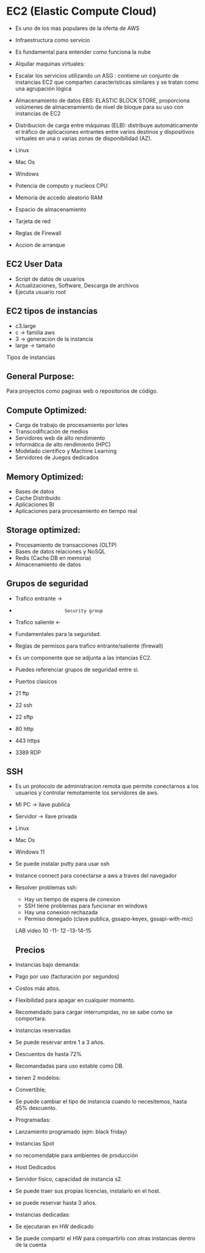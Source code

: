 # EC2 (Elastic Compute Cloud)
* Es uno de los mas populares de la oferta de AWS
* Infraestructura como servicio
* Es fundamental para entender como funciona la nube

* Alquilar maquinas virtuales: 
* Escalar los servicios utilizando un ASG : contiene un conjunto de instancias EC2 que comparten características similares y se tratan como una agrupación lógica
* Almacenamiento de datos EBS: ELASTIC BLOCK STORE, proporciona volúmenes de almacenamiento de nivel de bloque para su uso con instancias de EC2
* Distribucion de carga entre máquinas (ELB): distribuye automáticamente el tráfico de aplicaciones entrantes entre varios destinos y dispositivos virtuales en una o varias zonas de disponibilidad (AZ).

* Linux
* Mac Os
* Windows

* Potencia de computo y nucleos CPU
* Memoria de accedo aleatorio RAM
* Espacio de almacenamiento
* Tarjeta de red
* Reglas de Firewall
* Accion de arranque

## EC2 User Data
* Script de datos de usuarios
* Actualizaciones, Software, Descarga de archivos
* Ejecuta usuario root

## EC2 tipos de instancias

* c3.large
* c -> familia aws
* 3 -> generacion de la instancia
* large -> tamaño

Tipos de instancias

## General Purpose:
Para proyectos como paginas web o repositorios de código.

## Compute Optimized:
* Carga de trabajo de procesamiento por lotes
* Transcodificación de medios
* Servidores web de alto rendimiento
* Informática de alto rendimiento (HPC)
* Modelado científico y Machine Learning
* Servidores de Juegos dedicados

## Memory Optimized:
* Bases de datos
* Cache Distribuido
* Aplicaciones BI
* Aplicaciones para procesamiento en tiempo real

## Storage optimized:
* Procesamiento de transacciones (OLTP)
* Bases de datos relaciones y NoSQL
* Redis (Cache DB en memoria)
* Almacenamiento de datos

## Grupos de seguridad

* Trafico entrante ->
*                       Security group
* Trafico saliente <-
* Fundamentales para la seguridad.
* Reglas de permisos para trafico entrante/saliente (firewall)
* Es un componente que se adjunta a las intancias EC2.
* Puedes referenciar grupos de seguridad entre si.

* Puertos clasicos
* 21 ftp
* 22 ssh
* 22 sftp
* 80 http
* 443 https
* 3389 RDP

## SSH
* Es un protocolo de administracion remota que permite conectarnos a los usuarios y controlar remotamente los servidores de aws.
* MI PC -> llave publica
* Servidor -> llave privada
* Linux
* Mac Os
* Windows 11
* Se puede instalar putty para usar ssh
* Instance connect para conectarse a aws a traves del navegador
* Resolver problemas ssh: 
  * Hay un tiempo de espera de conexion
  * SSH tiene problemas para funcionar en windows 
  * Hay una conexion rechazada
  * Permiso denegado (clave publica, gssapo-keyex, gssapi-with-mic)
  
  LAB video 10 -11- 12 -13-14-15
  
  ## Precios
* Instancias bajo demanda:
* Pago por uso (facturación por segundos)
* Costos más altos.
* Flexibilidad para apagar en cualquier momento.
* Recomendado para cargar interrumpidas, no se sabe como se comportara.

* Instancias reservadas
* Se puede reservar entre 1 a 3 años.
* Descuentos de hasta 72%
* Recomandadas para uso estable como DB.
* tienen 2 modelos:
* Convertible;
* Se puede cambiar el tipo de instancia cuando lo necesitemos, hasta 45% descuento.
* Programadas:
* Lanzamiento programado (ejm: black friday)

* Instancias Spot
* no recomendable para ambientes de producción

* Host Dedicados
* Servidor fisico, capacidad de instancia s2.
* Se puede traer sus propias licencias, instalarlo en el host.
* se puede reservar hasta 3 años.

* Instancias dedicadas:
* Se ejecutaran en HW dedicado
* Se puede compartir el HW para compartirlo con otras instancias dentro de la cuenta
